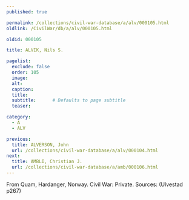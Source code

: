 ```yaml
---
published: true

permalink: /collections/civil-war-database/a/alv/000105.html
oldlink: /CivilWar/db/a/alv/000105.html

oldid: 000105

title: ALVIK, Nils S.

pagelist:
  exclude: false
  order: 105
  image: 
  alt:
  caption:
  title:
  subtitle:      # Defaults to page subtitle
  teaser:

category: 
  - A 
  - ALV

previous:
  title: ALVERSON, John
  url: /collections/civil-war-database/a/alv/000104.html  
next:
  title: AMBLI, Christian J.
  url: /collections/civil-war-database/a/amb/000106.html   
---
```

From Quam, Hardanger, Norway. Civil War: Private. Sources: (Ulvestad p267)